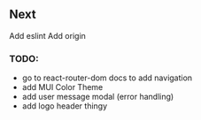 ## Next
Add eslint
Add origin

### TODO:
- go to react-router-dom docs to add navigation
- add MUI Color Theme
- add user message modal (error handling)
- add logo header thingy


